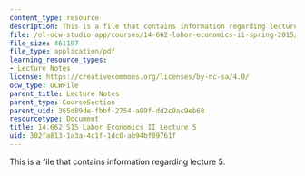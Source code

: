 ```yaml
---
content_type: resource
description: This is a file that contains information regarding lecture 5.
file: /ol-ocw-studio-app/courses/14-662-labor-economics-ii-spring-2015/302fa8131a3a4c1f1dc0ab94bf09761f_MIT14_662S15_lecnotes5.pdf
file_size: 461197
file_type: application/pdf
learning_resource_types:
- Lecture Notes
license: https://creativecommons.org/licenses/by-nc-sa/4.0/
ocw_type: OCWFile
parent_title: Lecture Notes
parent_type: CourseSection
parent_uid: 365d89de-fbbf-2754-a99f-dd2c9ac9eb68
resourcetype: Document
title: 14.662 S15 Labor Economics II Lecture 5
uid: 302fa813-1a3a-4c1f-1dc0-ab94bf09761f
---
```

This is a file that contains information regarding lecture 5.